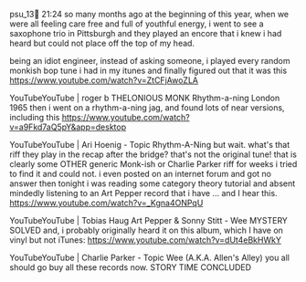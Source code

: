psu_13:hotdog: 21:24
so many months ago at the beginning of this year, when we were all feeling care free and full of youthful energy, i went to see a saxophone trio in Pittsburgh and they played an encore that i knew i had heard but could not place off the top of my head.

being an idiot engineer, instead of asking someone, i played every random monkish bop tune i had in my itunes and finally figured out that it was this
https://www.youtube.com/watch?v=ZtCFjAwoZLA

YouTubeYouTube | roger b
THELONIOUS MONK   Rhythm-a-ning   London 1965
then i went on a rhythm-a-ning jag, and found lots of near versions, including this
https://www.youtube.com/watch?v=a9Fkd7aQ5pY&app=desktop

YouTubeYouTube | Ari Hoenig - Topic
Rhythm-A-Ning
but wait. what's that riff they play in the recap after the bridge? that's not the original tune!
that is clearly some OTHER generic Monk-ish or Charlie Parker riff
for weeks i tried to find it and could not. i even posted on an internet forum and got no answer
then tonight i was reading some category theory tutorial and absent mindedly listening to an Art Pepper record that i have ... and I hear this.
https://www.youtube.com/watch?v=_Kgna4ONPqU

YouTubeYouTube | Tobias Haug
Art Pepper & Sonny Stitt  - Wee
MYSTERY SOLVED
and, i probably originally heard it on this album, which I have on vinyl but not iTunes:
https://www.youtube.com/watch?v=dUt4eBkHWkY

YouTubeYouTube | Charlie Parker - Topic
Wee (A.K.A. Allen's Alley)
you all should go buy all these records now.
STORY TIME CONCLUDED